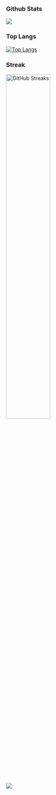 ### Github Stats 

![](http://github-profile-summary-cards.vercel.app/api/cards/stats?username=fescii&theme=github_dark)

### Top Langs
[![Top Langs](https://github-readme-stats.vercel.app/api/top-langs/?username=fescii&hide=html,css,xslt,dockerfile,scss,makefile&langs_count=4&layout=compact&theme=transparent)](https://github.com/anuraghazra/github-readme-stats&size_weight=0.5&count_weight=0.5)


<h3>Streak</h3>
<p>
  <img src="https://github-readme-streak-stats.herokuapp.com/?user=fescii&amp;theme=nord" alt="GitHub Streaks" width="49%" />
</p>

[![](https://visitcount.itsvg.in/api?id=fescii&label=Profile%20Views&color=0&icon=6&pretty=false)](https://visitcount.itsvg.in)


